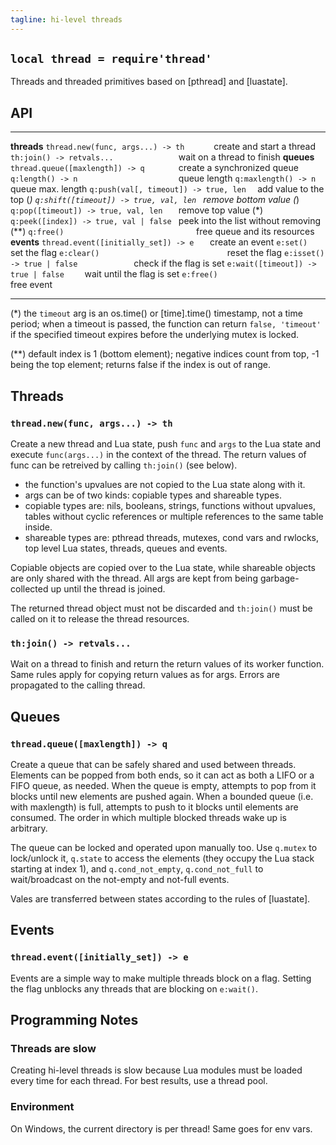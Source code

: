 ```yaml
---
tagline: hi-level threads
---
```


## `local thread = require'thread'`

Threads and threaded primitives based on [pthread] and [luastate].

## API

--------------------------------------- --------------------------------------
__threads__
`thread.new(func, args...) -> th      ` create and start a thread
`th:join() -> retvals...              ` wait on a thread to finish
__queues__
`thread.queue([maxlength]) -> q       ` create a synchronized queue
`q:length() -> n                      ` queue length
`q:maxlength() -> n                   ` queue max. length
`q:push(val[, timeout]) -> true, len  ` add value to the top (*)
`q:shift([timeout]) -> true, val, len ` remove bottom value (*)
`q:pop([timeout]) -> true, val, len   ` remove top value (*)
`q:peek([index]) -> true, val | false ` peek into the list without removing (**)
`q:free()                             ` free queue and its resources
__events__
`thread.event([initially_set]) -> e   ` create an event
`e:set()                              ` set the flag
`e:clear()                            ` reset the flag
`e:isset() -> true | false            ` check if the flag is set
`e:wait([timeout]) -> true | false    ` wait until the flag is set
`e:free()                             ` free event
--------------------------------------- --------------------------------------

(*) the `timeout` arg is an os.time() or [time].time() timestamp,
not a time period; when a timeout is passed, the function can return
`false, 'timeout'` if the specified timeout expires before the underlying
mutex is locked.

(**) default index is 1 (bottom element); negative indices count from top,
-1 being the top element; returns false if the index is out of range.

## Threads

### `thread.new(func, args...) -> th`

Create a new thread and Lua state, push `func` and `args` to the Lua state
and execute `func(args...)` in the context of the thread. The return values
of func can be retreived by calling `th:join()` (see below).

  * the function's upvalues are not copied to the Lua state along with it.
  * args can be of two kinds: copiable types and shareable types.
  * copiable types are: nils, booleans, strings, functions without upvalues,
  tables without cyclic references or multiple references to the same
  table inside.
  * shareable types are: pthread threads, mutexes, cond vars and rwlocks,
  top level Lua states, threads, queues and events.

Copiable objects are copied over to the Lua state, while shareable
objects are only shared with the thread. All args are kept from being
garbage-collected up until the thread is joined.

The returned thread object must not be discarded and `th:join()`
must be called on it to release the thread resources.

### `th:join() -> retvals...`

Wait on a thread to finish and return the return values of its worker
function. Same rules apply for copying return values as for args.
Errors are propagated to the calling thread.

## Queues

### `thread.queue([maxlength]) -> q`

Create a queue that can be safely shared and used between threads.
Elements can be popped from both ends, so it can act as both a LIFO
or a FIFO queue, as needed. When the queue is empty, attempts to
pop from it blocks until new elements are pushed again. When a
bounded queue (i.e. with maxlength) is full, attempts to push
to it blocks until elements are consumed. The order in which
multiple blocked threads wake up is arbitrary.

The queue can be locked and operated upon manually too. Use `q.mutex` to
lock/unlock it, `q.state` to access the elements (they occupy the Lua stack
starting at index 1), and `q.cond_not_empty`, `q.cond_not_full` to
wait/broadcast on the not-empty and not-full events.

Vales are transferred between states according to the rules of [luastate].

## Events

### `thread.event([initially_set]) -> e`

Events are a simple way to make multiple threads block on a flag.
Setting the flag unblocks any threads that are blocking on `e:wait()`.

## Programming Notes

### Threads are slow

Creating hi-level threads is slow because Lua modules must be loaded
every time for each thread. For best results, use a thread pool.

### Environment

On Windows, the current directory is per thread! Same goes for env vars.
